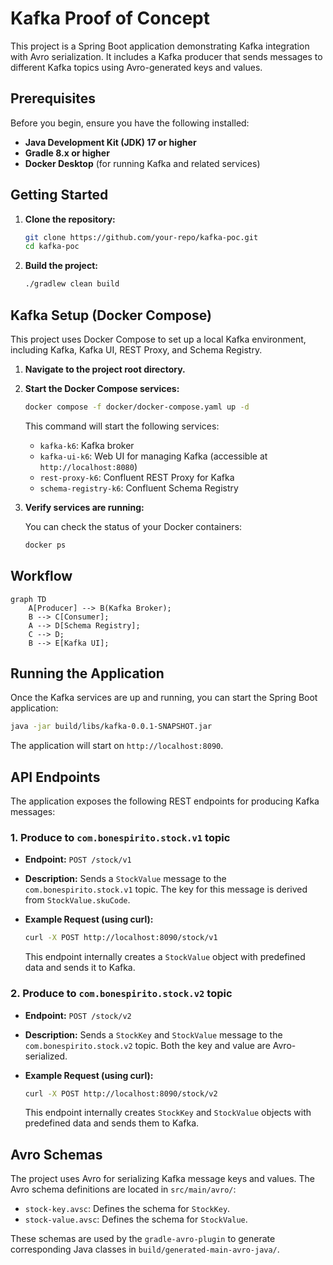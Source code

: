# Kafka Proof of Concept

This project is a Spring Boot application demonstrating Kafka integration with Avro serialization. It includes a Kafka producer that sends messages to different Kafka topics using Avro-generated keys and values.

## Prerequisites

Before you begin, ensure you have the following installed:

*   **Java Development Kit (JDK) 17 or higher**
*   **Gradle 8.x or higher**
*   **Docker Desktop** (for running Kafka and related services)

## Getting Started

1.  **Clone the repository:**

    ```bash
    git clone https://github.com/your-repo/kafka-poc.git
    cd kafka-poc
    ```

2.  **Build the project:**

    ```bash
    ./gradlew clean build
    ```

## Kafka Setup (Docker Compose)

This project uses Docker Compose to set up a local Kafka environment, including Kafka, Kafka UI, REST Proxy, and Schema Registry.

1.  **Navigate to the project root directory.**
2.  **Start the Docker Compose services:**

    ```bash
    docker compose -f docker/docker-compose.yaml up -d
    ```

    This command will start the following services:
    *   `kafka-k6`: Kafka broker
    *   `kafka-ui-k6`: Web UI for managing Kafka (accessible at `http://localhost:8080`)
    *   `rest-proxy-k6`: Confluent REST Proxy for Kafka
    *   `schema-registry-k6`: Confluent Schema Registry

3.  **Verify services are running:**

    You can check the status of your Docker containers:

    ```bash
    docker ps
    ```

## Workflow

```mermaid
graph TD
    A[Producer] --> B(Kafka Broker);
    B --> C[Consumer];
    A --> D[Schema Registry];
    C --> D;
    B --> E[Kafka UI];
```

## Running the Application

Once the Kafka services are up and running, you can start the Spring Boot application:

```bash
java -jar build/libs/kafka-0.0.1-SNAPSHOT.jar
```

The application will start on `http://localhost:8090`.

## API Endpoints

The application exposes the following REST endpoints for producing Kafka messages:

### 1. Produce to `com.bonespirito.stock.v1` topic

*   **Endpoint:** `POST /stock/v1`
*   **Description:** Sends a `StockValue` message to the `com.bonespirito.stock.v1` topic. The key for this message is derived from `StockValue.skuCode`.
*   **Example Request (using curl):**

    ```bash
    curl -X POST http://localhost:8090/stock/v1
    ```

    This endpoint internally creates a `StockValue` object with predefined data and sends it to Kafka.

### 2. Produce to `com.bonespirito.stock.v2` topic

*   **Endpoint:** `POST /stock/v2`
*   **Description:** Sends a `StockKey` and `StockValue` message to the `com.bonespirito.stock.v2` topic. Both the key and value are Avro-serialized.
*   **Example Request (using curl):**

    ```bash
    curl -X POST http://localhost:8090/stock/v2
    ```

    This endpoint internally creates `StockKey` and `StockValue` objects with predefined data and sends them to Kafka.

## Avro Schemas

The project uses Avro for serializing Kafka message keys and values. The Avro schema definitions are located in `src/main/avro/`:

*   `stock-key.avsc`: Defines the schema for `StockKey`.
*   `stock-value.avsc`: Defines the schema for `StockValue`.

These schemas are used by the `gradle-avro-plugin` to generate corresponding Java classes in `build/generated-main-avro-java/`.
